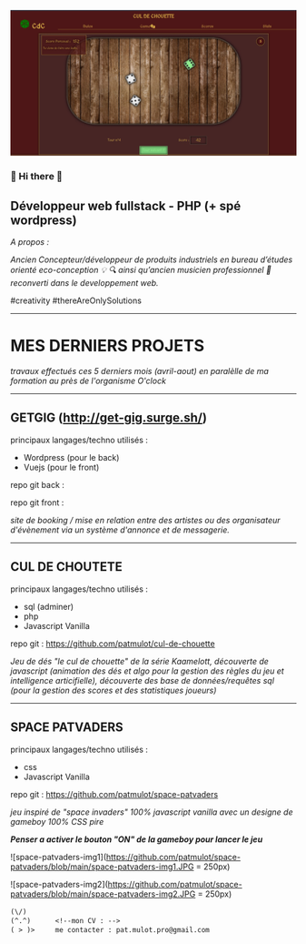 ![img-cul-de-chouette](https://github.com/patmulot/patmulot/blob/main/img/img-cul-de-chouette.jpg)
###  :metal: Hi there :metal:
## Développeur web fullstack - PHP (+ spé wordpress)
*A propos :*

*Ancien Concepteur/développeur de produits industriels en bureau d’études orienté eco-conception :bulb: :mag: ainsi qu’ancien musicien professionnel :guitar: reconverti dans le developpement web.*

#creativity #thereAreOnlySolutions 

---
# MES DERNIERS PROJETS 
*travaux effectués ces 5 derniers mois (avril-aout) en paralèlle de ma formation au près de l'organisme O'clock*

---
## GETGIG (http://get-gig.surge.sh/)
principaux langages/techno utilisés :
- Wordpress (pour le back)
- Vuejs (pour le front)

repo git back :

repo git front :
  
*site de booking / mise en relation entre des artistes ou des organisateur d'évènement via un système d'annonce et de messagerie.*

---
## CUL DE CHOUTETE
principaux langages/techno utilisés :
- sql (adminer)
- php
- Javascript Vanilla

repo git : https://github.com/patmulot/cul-de-chouette
  
*Jeu de dés "le cul de chouette" de la série Kaamelott, découverte de javascript (animation des dés et algo pour la gestion des règles du jeu et intelligence articifielle), découverte des base de données/requêtes sql (pour la gestion des scores et des statistiques joueurs)*



---
## SPACE PATVADERS
principaux langages/techno utilisés :
- css
- Javascript Vanilla

repo git : https://github.com/patmulot/space-patvaders
  
  
*jeu inspiré de "space invaders" 100% javascript vanilla avec un designe de gameboy 100% CSS pire*

***Penser a activer le bouton "ON" de la gameboy pour lancer le jeu***

![space-patvaders-img1](https://github.com/patmulot/space-patvaders/blob/main/space-patvaders-img1.JPG = 250px)

![space-patvaders-img2](https://github.com/patmulot/space-patvaders/blob/main/space-patvaders-img2.JPG = 250px)



    (\/)
    (^.^)      <!--mon CV : -->
    ( > )>     me contacter : pat.mulot.pro@gmail.com